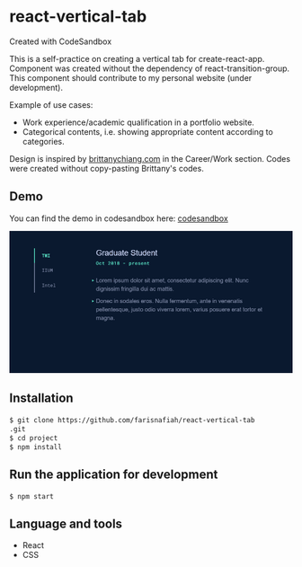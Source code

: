 # react-vertical-tab
Created with CodeSandbox

This is a self-practice on creating a vertical tab for create-react-app. Component was created without the dependency of react-transition-group. This component should contribute to my personal website (under development).

Example of use cases:
  * Work experience/academic qualification in a portfolio website.
  * Categorical contents, i.e. showing appropriate content according to categories.

Design is inspired by [brittanychiang.com](https://brittanychiang.com/) in the Career/Work section. Codes were created without copy-pasting Brittany's codes.

## Demo
You can find the demo in codesandbox here: [codesandbox](https://codesandbox.io/s/summer-thunder-01k9y)

![](react-vertical-tab-demo.gif)

## Installation
```
$ git clone https://github.com/farisnafiah/react-vertical-tab
.git
$ cd project
$ npm install
```

## Run the application for development
```
$ npm start
```

## Language and tools
* React
* CSS
